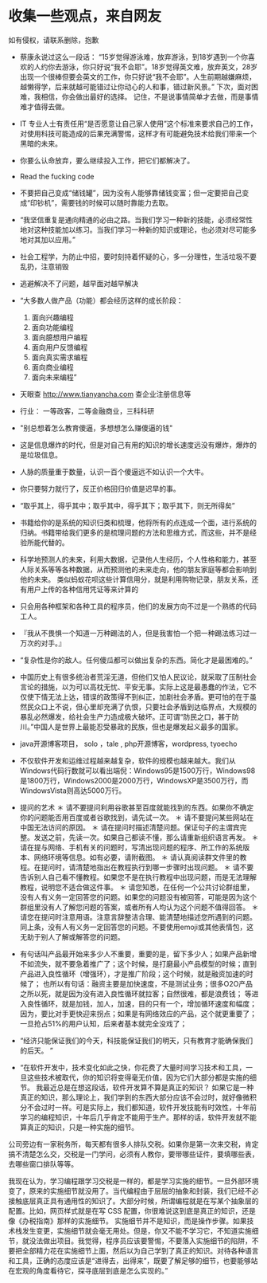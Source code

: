 # 收集一些观点，来自网友
如有侵权，请联系删除，抱歉

- 蔡康永说过这么一段话：
“15岁觉得游泳难，放弃游泳，到18岁遇到一个你喜欢的人约你去游泳，你只好说“我不会耶”。18岁觉得英文难，放弃英文，28岁出现一个很棒但要会英文的工作，你只好说“我不会耶”。人生前期越嫌麻烦，越懒得学，后来就越可能错过让你动心的人和事，错过新风景。”
下次，面对困难，我相信，你会做出最好的选择。
记住，不是说事情简单才去做，而是事情难才值得去做。

- IT 专业人士有责任用“是否愿意让自己家人使用”这个标准来要求自己的工作，对使用科技可能造成的后果充满警惕，这样才有可能避免技术给我们带来一个黑暗的未来。

- 你要么认命放弃，要么继续投入工作，把它们都解决了。

- Read the fucking code

- 不要把自己变成“储钱罐”，因为没有人能够靠储钱变富；但一定要把自己变成“印钞机”，需要钱的时候可以随时靠能力去取。

- “我坚信重复是通向精通的必由之路。当我们学习一种新的技能，必须经常性地对这种技能加以练习。当我们学习一种新的知识或理论，也必须对尽可能多地对其加以应用。”

- 社会工程学，为防止中招，要时刻持着怀疑的心，多一分理性，生活垃圾不要乱扔，注意销毁 

- 逃避解决不了问题，越早面对越早解决 

- “大多数人做产品（功能）都会经历这样的成长阶段： 
  1. 面向兴趣编程 
  2. 面向功能编程 
  3. 面向臆想用户编程 
  4. 面向用户反馈编程 
  5. 面向真实需求编程 
  6. 面向商业编程 
  7. 面向未来编程”
  
- 天眼查 http://www.tianyancha.com   查企业注册信息等
  
-   行业： 一等政客，二等金融商业，三科科研
  
-   "别总想着怎么教育傻逼，多想想怎么赚傻逼的钱"
  
-   这是信息爆炸的时代，但是对自己有用的知识的增长速度远没有爆炸，爆炸的是垃圾信息。
  
-  人脉的质量重于数量，认识一百个傻逼远不如认识一个大牛。
  
-   你只要努力就行了，反正价格回归价值是迟早的事。

- “取乎其上，得乎其中；取乎其中，得乎其下；取乎其下，则无所得矣”
  
- 书籍给你的是系统的知识归类和梳理，他将所有的点连成一个面，进行系统的归纳。书籍带给我们更多的是梳理问题的方法和思维方式，而这些，并不是经验所能代替的。
  
- 科学地预测人的未来，利用大数据，记录他人生经历，个人性格和能力，甚至人际关系等等各种数据，从而预测他的未来走向，他的朋友家庭等都会影响到他的未来。
  类似蚂蚁花呗这些计算信用分，就是利用购物记录，朋友关系，还有用户上传的各种信用凭证等来计算的
  
-  只会用各种框架和各种工具的程序员，他们的发展方向不过是一个熟练的代码工人。

- 『我从不畏惧一个知道一万种踢法的人，但是我害怕一个把一种踢法练习过一万次的对手。』

- “复杂性是你的敌人。任何傻瓜都可以做出复杂的东西。简化才是最困难的。” 

- 中国历史上有很多统治者荒淫无道，但他们又怕人民议论，就采取了压制社会言论的措施，以为可以高枕无忧、平安无事。实际上这是最愚蠢的作法，它不仅使下情无法上达，错误的政策得不到纠正，加剧社会矛盾。更可怕的在于虽然民众口上不说，但心里却充满了仇恨，只要社会矛盾到达临界点，大规模的暴乱必然爆发，给社会生产力造成极大破坏。正可谓“防民之口，甚于防川。”中国人是世界上最能忍受暴政的民族，但也是爆发起义最多的国家。

- java开源博客项目， solo ，tale ,   php开源博客，wordpress, tyoecho

- 不仅软件开发和运维过程越来越复杂，软件的规模也越来越大。我们从Windows代码行数就可以看出端倪：Windows95是1500万行，Windows98是1800万行，Windows2000是2000万行，WindowsXP是3500万行，而WindowsVista则高达5000万行。

- 提问的艺术
  ＊ 请不要提问利用谷歌甚至百度就能找到的东西。如果你不确定你的问题能否用百度或者谷歌找到，请先试一次。
  ＊ 请不要提问某些网站在中国无法访问的原因。
  ＊ 请在提问时描述清楚问题。保证句子的主谓宾完整。发送之前，先读一次。如果自己都读不懂，那么请重新组织语言再发。
  ＊ 请在提与网络、手机有关的问题时，写清出现问题的程序、所工作的系统版本、网络环境等信息。如有必要，请附截图。
  ＊ 请认真阅读群文件里的教程。在提问时，请清楚地指出在教程执行到哪一步骤时出现问题。
  ＊ 请不要告诉别人自己看不懂教程。如果您不是在执行教程中出现问题，而是无法理解教程，说明您不适合做这件事。
  ＊ 请您知悉，在任何一个公共讨论群组里，没有人有义务一定回答您的问题。如果您的问题没有被回答，可能是因为这个群组里没有人了解您问题的答案，或者所有人均认为这个问题不值得回答。
  ＊ 请您在提问时注意用语。注意言辞整洁合理、能清楚地描述您所遇到的问题。同上条，没有人有义务一定回答您的问题。不要使用emoji或其他表情包，这无助于别人了解或解答您的问题。

- 有句话叫产品最开始来多少人不重要，重要的是，留下多少人；如果产品新增不如流失，就不要急着推广了；这个时候，是打磨最小产品模型的时候；直到产品进入良性循环（增强环），才是推广阶段；这个时候，就是融资加速的时候了；
也所以有句话：融资主要是加快速度，不是测试业务；很多O2O产品之所以死，就是因为没有进入良性循环就拉客；自然很难，都是浪费钱；
等进入良性循环，就是加钱，加人，加速，目的只有一个，增加循环速度和幅度；因为，要比对手更快迎来拐点；如果是有网络效应的产品，这个就更重要了；一旦抢占51%的用户认知，后来者基本就完全没戏了；

- “经济只能保证我们的今天，科技能保证我们的明天，只有教育才能确保我们的后天。 ”

- “在软件开发中，技术变化如此之快，你花费了大量时间学习技术和工具，一旦这些技术被取代，你的知识将变得毫无价值，因为它们大部分都是实施的细节。
我最近总是在想这段话，软件开发算不算是真正的知识？
如果它是一种真正的知识，那么理论上，我们学到的东西大部分应该不会过时，就好像微积分不会过时一样。可是实际上，我们都知道，软件开发技能有时效性，十年前学习的编程知识，十年后几乎肯定不能用于生产。那样的话，软件开发就不能算真正的知识，只是一种实施的细节。

公司旁边有一家税务所，每天都有很多人排队交税。如果你是第一次来交税，肯定搞不清楚怎么交，交税是一门学问，必须有人教你，要带哪些证件，要填哪些表，去哪些窗口排队等等。

我现在认为，学习编程跟学习交税是一样的，都是学习实施的细节。一旦外部环境变了，原来的实施细节就没用了。当代编程由于层层的抽象和封装，我们已经不必接触底层真正具有通用性的知识了。大部分时候，所谓编程就是在写某个抽象层的配置。比如，网页样式就是在写 CSS 配置，你很难说这到底是真正的知识，还是像《办税指南》那样的实施细节。
实施细节并不是知识，而是操作步骤。如果技术栈发生变更，实施细节就会毫无用处。但是，你又不能不学习它，不知道实施细节，就没法做出项目。我觉得，程序员应该要警惕，不要落入实施细节的陷阱，不要把全部精力花在实施细节上面，然后以为自己学到了真正的知识。对待各种语言和工具，正确的态度应该是“进得去，出得来”，既要了解足够的细节，也要能够站在宏观的角度看待它，探寻底层到底是怎么实现的。”